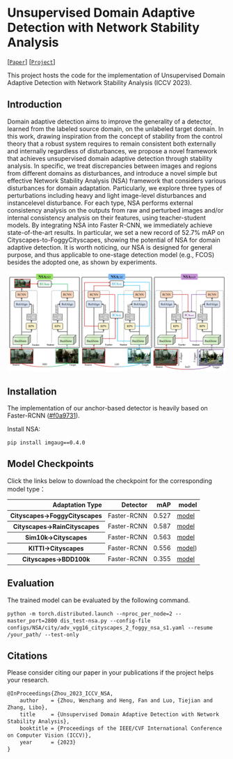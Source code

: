 # Unsupervised Domain Adaptive Detection with Network Stability Analysis

[[`Paper`](https://arxiv.org/abs/2308.08182)] [[`Project`](https://github.com/tiankongzhang/NSA)] 

This project hosts the code for the implementation of Unsupervised Domain Adaptive Detection with Network Stability Analysis (ICCV 2023).

## Introduction

Domain adaptive detection aims to improve the generality of a detector, learned from the labeled source domain, on
the unlabeled target domain. In this work, drawing inspiration from the concept of stability from the control theory
that a robust system requires to remain consistent both externally and internally regardless of disturbances, we propose a novel framework that achieves unsupervised domain adaptive detection through stability analysis. In specific, we treat discrepancies between images and regions from different domains as disturbances, and introduce a novel simple but effective Network Stability Analysis (NSA) framework that considers various disturbances for domain adaptation. Particularly, we explore three types of perturbations including heavy and light image-level disturbances and instancelevel disturbance. For each type, NSA performs external consistency analysis on the outputs from raw and perturbed images and/or internal consistency analysis on their features, using teacher-student models. By integrating NSA into Faster R-CNN, we immediately achieve state-of-the-art results. In particular, we set a new record of 52.7% mAP on Cityscapes-to-FoggyCityscapes, showing the potential of NSA for domain adaptive detection. It is worth noticing, our NSA is designed for general purpose, and thus applicable to one-stage detection model (e.g., FCOS) besides the adopted one, as shown by experiments.

![NSA design](assets/framework_fig.png?raw=true)

## Installation

The implementation of our anchor-based detector is heavily based on Faster-RCNN ([\#f0a9731](https://isrc.iscas.ac.cn/gitlab/research/domain-adaption)).

Install NSA:

```
pip install imgaug==0.4.0
```

## Model Checkpoints

Click the links below to download the checkpoint for the corresponding model type：

<table>
  <thead>
    <tr style="text-align: right;">
      <th>Adaptation Type</th>
      <th>Detector</th>
      <th>mAP</th>
      <th>model</th>
    </tr>
  </thead>
  <tbody>
    <tr>
      <th>Cityscapes->FoggyCityscapes</th>
      <td>Faster-RCNN</td>
      <td>0.527</td>
      <td><a href="https://drive.google.com/drive/folders/1TuZMUqbA3Or-BtJPo29lDJ5cs_4bkkG6">model</a></td>
    </tr>
    <tr>
      <th>Cityscapes->RainCityscapes</th>
      <td>Faster-RCNN</td>
      <td>0.587</td>
      <td><a href="https://drive.google.com/drive/folders/1TuZMUqbA3Or-BtJPo29lDJ5cs_4bkkG6">model</a></td>
    </tr>
    <tr>
      <th>Sim10k->Cityscapes</th>
      <td>Faster-RCNN</td>
      <td>0.563</td>
      <td><a href="https://drive.google.com/drive/folders/1TuZMUqbA3Or-BtJPo29lDJ5cs_4bkkG6">model</a></td>
    </tr>
    <tr>
      <th>KITTI->Cityscapes</th>
      <td>Faster-RCNN</td>
      <td>0.556</td>
      <td><a href="https://drive.google.com/drive/folders/1TuZMUqbA3Or-BtJPo29lDJ5cs_4bkkG6">model</a>)</td>
    </tr>
    <tr>
      <th>Cityscapes->BDD100k</th>
      <td>Faster-RCNN</td>
      <td>0.355</td>
      <td><a href="https://drive.google.com/drive/folders/1TuZMUqbA3Or-BtJPo29lDJ5cs_4bkkG6">model</a></td>
    </tr>
  </tbody>
</table>


## Evaluation

The trained model can be evaluated by the following command.

```
python -m torch.distributed.launch --nproc_per_node=2 --master_port=2800 dis_test-nsa.py --config-file configs/NSA/city/adv_vgg16_cityscapes_2_foggy_nsa_s1.yaml --resume /your_path/ --test-only
```



## Citations

Please consider citing our paper in your publications if the project helps your research.

```
@InProceedings{Zhou_2023_ICCV_NSA,
    author    = {Zhou, Wenzhang and Heng, Fan and Luo, Tiejian and Zhang, Libo},
    title     = {Unsupervised Domain Adaptive Detection with Network Stability Analysis},
    booktitle = {Proceedings of the IEEE/CVF International Conference on Computer Vision (ICCV)},
    year      = {2023}
}
```
